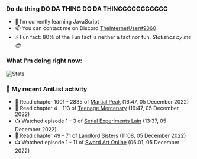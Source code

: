 ### Do da thing DO DA THING DO DA THINGGGGGGGGGGG

<!-- **TheInternetUser0/TheInternetUser0** is a ✨ _special_ ✨ repository because its `README.md` (this file) appears on your GitHub profile. -->


- 🌱 I’m currently learning JavaScript
- 📫 You can contact me on Discord [TheInternetUser#9060](https://discord.com/users/534117072796385300)
- ⚡ Fun fact: 80% of the Fun fact is neither a fact nor fun. _Statistics by me 😎_

### What I'm doing right now:
![Stats](https://discord.c99.nl/widget/theme-3/534117072796385300.png)

### 🌸 My recent AniList activity

<!-- ANILIST_ACTIVITY:start -->

-   📖 Read chapter 1001 - 2835 of [Martial Peak](https://anilist.co/manga/104494) (16:47, 05 December 2022)
-   📖 Read chapter 4 - 113 of [Teenage Mercenary](https://anilist.co/manga/126297) (16:47, 05 December 2022)
-   📺 Watched episode 1 - 3 of [Serial Experiments Lain](https://anilist.co/anime/339) (13:37, 05 December 2022)
-   📖 Read chapter 49 - 71 of [Landlord Sisters](https://anilist.co/manga/138564) (11:08, 05 December 2022)
-   📺 Watched episode 1 - 11 of [Sword Art Online](https://anilist.co/anime/11757) (06:01, 05 December 2022)

<!-- ANILIST_ACTIVITY:end -->
